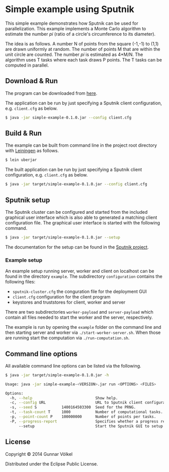 # Simple example using Sputnik

This simple example demonstrates how Sputnik can be used for parallelization.
This example implements a Monte Carlo algorithm to estimate the number *pi* (ratio of a circle's circumference to its diameter).

The idea is as follows. A number N of points from the square (-1,-1) to (1,1) are drawn uniformly at random.
The number of points M that are within the unit circle are counted.
The number *pi* is estimated as 4*M/N.
The algorithm uses T tasks where each task draws P points. The T tasks can be computed in parallel.

## Download & Run

The program can be downloaded from [here](../../releases/download/v0.3.1/simple-example-0.1.0.jar).

The application can be run by just specifying a Sputnik client configuration, e.g. ```client.cfg``` as below.
```bash
$ java -jar simple-example-0.1.0.jar --config client.cfg 
```

## Build & Run

The example can be built from command line in the project root directory with [Leiningen](http://leiningen.org) as follows.
```bash
$ lein uberjar
```

The built application can be run by just specifying a Sputnik client configuration, e.g. ```client.cfg``` as below.
```bash
$ java -jar target/simple-example-0.1.0.jar --config client.cfg 
```

## Sputnik setup

The Sputnik cluster can be configured and started from the included graphical user interface which is also
able to generated a matching client configuration file.
The graphical user interface is started with the following command.
```bash
$ java -jar target/simple-example-0.1.0.jar --setup
```
The documentation for the setup can be found in the [Sputnik project](../../doc/ConfigurationDeployment.md).


### Example setup

An example setup running server, worker and client on localhost can be found in the directory ```example```.
The subdirectory ```configuration``` contains the following files:

 * ```sputnik-cluster.cfg``` the conguration file for the deployment GUI
 * ```client.cfg``` configuration for the client program
 * keystores and truststores for client, worker and server
 
There are two subdirectories ```worker-payload``` and ```server-payload``` which contain all files
needed to start the worker and the server, respectively.

The example is run by opening the ```example``` folder on the command line and then starting server and worker via ```./start-worker-server.sh```.
When those are running start the computation via ```./run-computation.sh```.


## Command line options

All available command line options can be listed via the following.
```bash
$ java -jar target/simple-example-0.1.0.jar -h

Usage: java -jar simple-example-<VERSION>.jar run <OPTIONS> <FILES>

Options:
  -h, --help                            Show help.
  -c, --config URL                      URL to Sputnik client configuration file.
  -s, --seed S           1400164503300  Seed for the PRNG.
  -t, --task-count T     1000           Number of computational tasks.
  -p, --point-count P    100000000      Number of points per tasks.
  -P, --progress-report                 Specifies whether a progress report is printed.
      --setup                           Start the Sputnik GUI to setup the Sputnik cluster.
```

## License

Copyright © 2014 Gunnar Völkel

Distributed under the Eclipse Public License.

